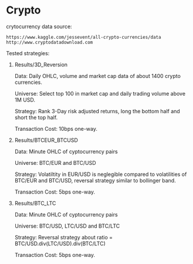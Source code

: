 # Crypto

crytocurrency data source: 

    https://www.kaggle.com/jessevent/all-crypto-currencies/data
    http://www.cryptodatadownload.com

Tested strategies:

1) Results/3D_Reversion

    Data:     Daily OHLC, volume and market cap data of about 1400 crypto currencies.

    Universe: Select top 100 in market cap and daily trading volume above 1M USD.

    Strategy: Rank 3-Day risk adjusted returns, long the bottom half and short the top half.

	 Transaction Cost: 10bps one-way.


2) Results/BTCEUR_BTCUSD

    Data:     Minute OHLC of cyptocurrency pairs

    Universe: BTC/EUR and BTC/USD

    Strategy: Volatiltity in EUR/USD is neglegible compared to volatilities of BTC/EUR and BTC/USD,     reversal strategy similar to bollinger band.

	 Transaction Cost: 5bps one-way.

3) Results/BTC_LTC

    Data:     Minute OHLC of cyptocurrency pairs

    Universe: BTC/USD, LTC/USD and BTC/LTC

    Strategy: Reversal strategy about ratio = BTC/USD.div(LTC/USD).div(BTC/LTC)

	 Transaction Cost: 5bps one-way.
